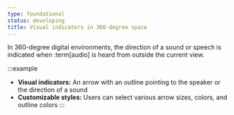 ```yaml
---
type: foundational
status: developing
title: Visual indicators in 360-degree space
---
```


In 360-degree digital environments, the direction of a sound or speech is indicated when :term[audio] is heard from outside the current view. 

:::example
* **Visual indicators:** An arrow with an outline pointing to the speaker or the direction of a sound
* **Customizable styles:** Users can select various arrow sizes, colors, and outline colors
:::

